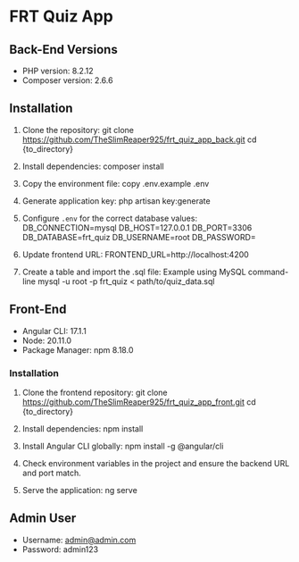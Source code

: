 # FRT Quiz App

## Back-End Versions
- PHP version: 8.2.12
- Composer version: 2.6.6

## Installation
1. Clone the repository:
   git clone https://github.com/TheSlimReaper925/frt_quiz_app_back.git
   cd {to_directory}

2. Install dependencies:
   composer install

3. Copy the environment file:
   copy .env.example .env

4. Generate application key:
   php artisan key:generate

5. Configure `.env` for the correct database values:
   DB_CONNECTION=mysql
   DB_HOST=127.0.0.1
   DB_PORT=3306
   DB_DATABASE=frt_quiz
   DB_USERNAME=root
   DB_PASSWORD=

6. Update frontend URL:
   FRONTEND_URL=http://localhost:4200

7. Create a table and import the .sql file:
    Example using MySQL command-line
    mysql -u root -p frt_quiz < path/to/quiz_data.sql

## Front-End
- Angular CLI: 17.1.1
- Node: 20.11.0
- Package Manager: npm 8.18.0

### Installation
1. Clone the frontend repository:
   git clone https://github.com/TheSlimReaper925/frt_quiz_app_front.git
   cd {to_directory}

2. Install dependencies:
   npm install

3. Install Angular CLI globally:
   npm install -g @angular/cli

4. Check environment variables in the project and ensure the backend URL and port match.

5. Serve the application:
   ng serve

## Admin User
- Username: admin@admin.com
- Password: admin123
